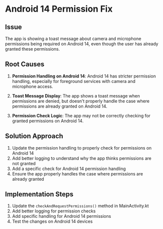 # Android 14 Permission Fix

## Issue
The app is showing a toast message about camera and microphone permissions being required on Android 14, even though the user has already granted these permissions.

## Root Causes

1. **Permission Handling on Android 14**: Android 14 has stricter permission handling, especially for foreground services with camera and microphone access.

2. **Toast Message Display**: The app shows a toast message when permissions are denied, but doesn't properly handle the case where permissions are already granted on Android 14.

3. **Permission Check Logic**: The app may not be correctly checking for granted permissions on Android 14.

## Solution Approach

1. Update the permission handling to properly check for permissions on Android 14
2. Add better logging to understand why the app thinks permissions are not granted
3. Add a specific check for Android 14 permission handling
4. Ensure the app properly handles the case where permissions are already granted

## Implementation Steps

1. Update the `checkAndRequestPermissions()` method in MainActivity.kt
2. Add better logging for permission checks
3. Add specific handling for Android 14 permissions
4. Test the changes on Android 14 devices
